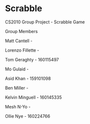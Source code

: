 # Scrabble
CS2010 Group Project - Scrabble Game

Group Members

  Matt Cantell - 
  
  Lorenzo Fillette - 
  
  Tom Geraghty - 160115497
  
  Mo Gulaid - 
  
  Asid Khan - 159101098
  
  Ben Miller - 
  
  Kelvin Minguell - 160145335
  
  Mesh N-Yo - 
  
  Ollie Nye - 160224766
